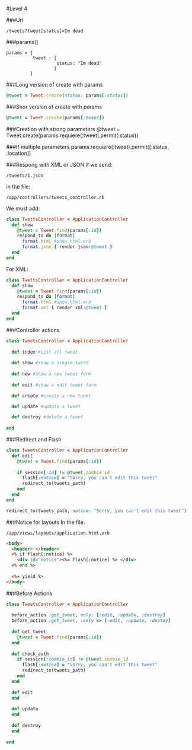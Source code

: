 #Level 4

###Url
```
/tweets?tweet[status]=Im dead
```
###params[]
```
params = { 
          tweet : {
                   status: "Im dead"
                  }
         }
```	
###Long version of create with params
```ruby
@tweet = Tweet.create(status: params[:status])
```
###Shor version of create with params
```ruby
@tweet = Tweet.create(params[:tweet])
```

###Creation with strong parameters
@tweet = Tweet.create(params.requiere(:tweet).permit(:status))

###If multiple parameters
params.requiere(:tweet).permit([:status, :location])

###Respong with XML or JSON
If we send:
```
/tweets/1.json
```
in the file:
```
/app/controllers/tweets_controller.rb
```
We must add:
```ruby
class TwettsController < ApplicationController
  def show
    @tweet = Tweet.find(params[:id])
    respond_to do |format|
      format.html #show.html.erb
      format.json { render json:@tweet }
  end
end
```
For XML:
```ruby
class TwettsController < ApplicationController
  def show
    @tweet = Tweet.find(params[:id])
    respond_to do |format|
      format.html #show.html.erb
      format.xml { render xml:@tweet }
  end
end
```

###Controller actions
```ruby
class TweetsController < ApplicationController
  
  def index #List all tweet
  
  def show #show a single tweet
  
  def new #Show a new tweet form
  
  def edit #show a edit tweet form

  def create #create a new tweet

  def update #update a tweet

  def destroy #delete a tweet
  
end
```

###Redirect and Flash

```ruby
class TweetsController < ApplicationController
  def edit
    @tweet = Tweet.find(params[:id])
    
    if session[:id] != @tweet.zombie_id
      flash[:notice] = "Sorry, you can't edit this tweet"
      redirect_to(tweets_path)
    end
  end
end
```

```ruby
redirect_to(tweets_path, notice: "Sorry, you can't edit this tweet")
```

###Notice for layouts
In the file:
```
/app/views/layouts/application.html.erb
```

```html
<body>
  <header> </header>
  <% if flash[:notice] %>
    <div id="notice"><%= flash[:notice] %> </div>
  <% end %>
  
  <%= yield %>
</body>
```

###Before Actions

```ruby
class TweetsController < ApplicationController
  
  before_action :get_tweet, only: [:edit, :update, :destroy]
  before_action :get_tweet, :only => [:edit, :update, :destoy]
  
  def get_tweet
    @tweet = Tweet.find(params[:id])
  end
  
  def check_auth
    if session[:zombie_id] != @tweet.zombie_id
      flash[:notice] = "Sorry, you can't edit this tweet"
      redirect_to(tweets_path)
    end
  end
  
  def edit
  end
  
  def update
  end
  
  def destroy
  end
  
end
```